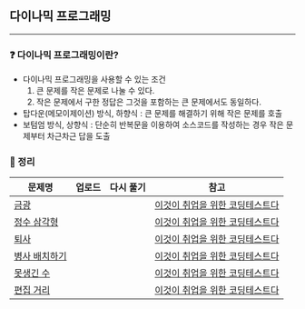 ## 다이나믹 프로그래밍
-----
### ❓ 다이나믹 프로그래밍이란?
- 다이나믹 프로그래밍을 사용할 수 있는 조건
  1. 큰 문제를 작은 문제로 나눌 수 있다.
  2. 작은 문제에서 구한 정답은 그것을 포함하는 큰 문제에서도 동일하다.
- 탑다운(메모이제이션) 방식, 하향식 : 큰 문제를 해결하기 위해 작은 문제를 호출
- 보텀엄 방식, 상향식 : 단순히 반복문을 이용하여 소스코드를 작성하는 경우 작은 문제부터 차근차근 답을 도출
### 🔖 정리
|문제명|업로드|다시 풀기|참고|
|-----|----|----|----|
|[금광]()|||[이것이 취업을 위한 코딩테스트다](https://github.com/ndb796/python-for-coding-test)|
|[정수 삼각형]()|||[이것이 취업을 위한 코딩테스트다](https://github.com/ndb796/python-for-coding-test)|
|[퇴사]()|||[이것이 취업을 위한 코딩테스트다](https://github.com/ndb796/python-for-coding-test)|
|[병사 배치하기]()|||[이것이 취업을 위한 코딩테스트다](https://github.com/ndb796/python-for-coding-test)|
|[못생긴 수]()|||[이것이 취업을 위한 코딩테스트다](https://github.com/ndb796/python-for-coding-test)|
|[편집 거리]()|||[이것이 취업을 위한 코딩테스트다](https://github.com/ndb796/python-for-coding-test)|